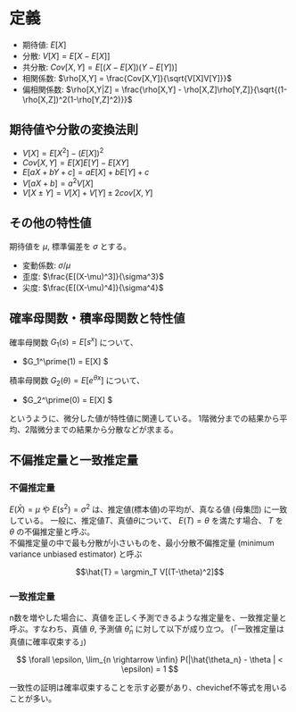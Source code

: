 # 定義
- 期待値: $E[X]$
- 分散: $V[X] = E[X-E[X]]$
- 共分散: $Cov[X,Y] = E[(X-E[X])(Y-E[Y])]$
- 相関係数: $\rho[X,Y] = \frac{Cov[X,Y]}{\sqrt{V[X]V[Y]}}$
- 偏相関係数: $\rho[X,Y|Z] = \frac{\rho[X,Y] - \rho[X,Z]\rho[Y,Z]}{\sqrt{(1-\rho[X,Z])^2(1-\rho[Y,Z]^2)}}$


## 期待値や分散の変換法則
- $V[X] = E[X^2] - (E[X])^2$
- $Cov[X,Y] = E[X]E[Y] - E[XY]$   
- $E[aX+bY+c] = aE[X]+bE[Y]+c$
- $V[aX+b] = a^2V[X]$
- $V[X\pm Y] = V[X] + V[Y] \pm 2cov[X,Y]$ 

## その他の特性値
期待値を $\mu$, 標準偏差を $\sigma$ とする。
- 変動係数: $\sigma/\mu$
- 歪度: $\frac{E[(X-\mu)^3]}{\sigma^3}$
- 尖度: $\frac{E[(X-\mu)^4]}{\sigma^4}$

## 確率母関数・積率母関数と特性値
確率母関数 $G_1(s) = E[s^x]$ について、
- $G_1^\prime(1) = E[X] $

積率母関数 $G_2(\theta) = E[e^{\theta x}]$ について、
- $G_2^\prime(0) = E[X] $

というように、微分した値が特性値に関連している。
1階微分までの結果から平均、2階微分までの結果から分散などが求まる。

## 不偏推定量と一致推定量
### 不偏推定量

$E(\bar{X}) = \mu$ や $E(s^2) = \sigma^2$ は、推定値(標本値)の平均が、真なる値 (母集団) に一致している。
一般に、推定値$T$、真値$\theta$について、 $E(T) = \theta$ を満たす場合、 $T$ を $\theta$ の不偏推定量と呼ぶ。<br>
不偏推定量の中で最も分散が小さいものを、最小分散不偏推定量 (minimum variance unbiased estimator) と呼ぶ

$$\hat{T} = \argmin_T V[(T-\theta)^2]$$

### 一致推定量
n数を増やした場合に、真値を正しく予測できるような推定量を、一致推定量と呼ぶ。すなわち、真値 $\theta$, 予測値 $\hat{\theta}_n$ に対して以下が成り立つ。
(「一致推定量は真値に確率収束する」)

$$
\forall \epsilon, \lim_{n \rightarrow \infin} P(|\hat{\theta_n} - \theta | < \epsilon) = 1
$$

一致性の証明は確率収束することを示す必要があり、chevichef不等式を用いることが多い。